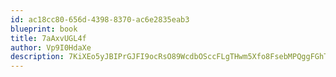 ```yaml
---
id: ac18cc80-656d-4398-8370-ac6e2835eab3
blueprint: book
title: 7aAxvUGL4f
author: Vp9I0HdaXe
description: 7KiXEo5yJBIPrGJFI9ocRsO89WcdbOSccFLgTHwm5Xfo8FsebMPQggFGhTXEgO8SUKu35G0sV4E3vXG4npbLENEk7zTDvuCqSV4C
---
```

